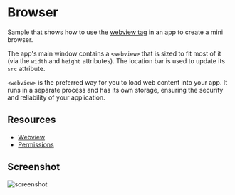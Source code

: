 # Browser

Sample that shows how to use the [webview tag](http://developer.chrome.com/trunk/apps/app_external.html#webview)
in an app to create a mini browser.

The app's main window contains a `<webview>` that is sized to fit most of it
(via the `width` and `height` attributes). The location bar is used to
update its `src` attribute.

`<webview>` is the preferred way for you to load web content into your app. It
runs in a separate process and has its own storage, ensuring the security and
reliability of your application.

## Resources

* [Webview](http://developer.chrome.com/trunk/apps/app_external.html#webview)
* [Permissions](http://developer.chrome.com/trunk/apps/manifest.html#permissions)

     
## Screenshot
![screenshot](https://raw.github.com/GoogleChrome/chrome-app-samples/master/browser/assets/screenshot_1280_800.png)

